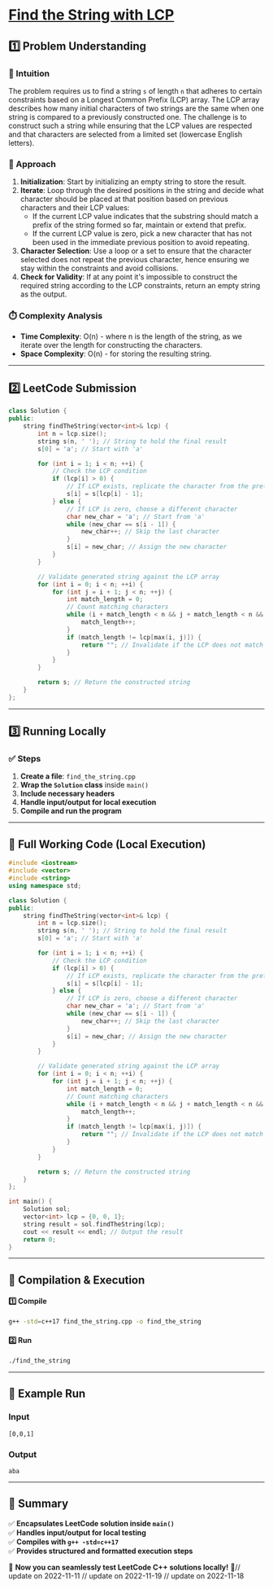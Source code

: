 # **[Find the String with LCP](https://leetcode.com/problems/find-the-string-with-lcp/description/)**  

## **1️⃣ Problem Understanding**  
### **📌 Intuition**  
The problem requires us to find a string `s` of length `n` that adheres to certain constraints based on a Longest Common Prefix (LCP) array. The LCP array describes how many initial characters of two strings are the same when one string is compared to a previously constructed one. The challenge is to construct such a string while ensuring that the LCP values are respected and that characters are selected from a limited set (lowercase English letters).

### **🚀 Approach**  
1. **Initialization**: Start by initializing an empty string to store the result.
2. **Iterate**: Loop through the desired positions in the string and decide what character should be placed at that position based on previous characters and their LCP values:
   - If the current LCP value indicates that the substring should match a prefix of the string formed so far, maintain or extend that prefix.
   - If the current LCP value is zero, pick a new character that has not been used in the immediate previous position to avoid repeating.
3. **Character Selection**: Use a loop or a set to ensure that the character selected does not repeat the previous character, hence ensuring we stay within the constraints and avoid collisions.
4. **Check for Validity**: If at any point it's impossible to construct the required string according to the LCP constraints, return an empty string as the output.

### **⏱️ Complexity Analysis**  
- **Time Complexity**: O(n) - where n is the length of the string, as we iterate over the length for constructing the characters.
- **Space Complexity**: O(n) - for storing the resulting string.

---  

## **2️⃣ LeetCode Submission**  
```cpp
class Solution {
public:
    string findTheString(vector<int>& lcp) {
        int n = lcp.size();
        string s(n, ' '); // String to hold the final result
        s[0] = 'a'; // Start with 'a'

        for (int i = 1; i < n; ++i) {
            // Check the LCP condition
            if (lcp[i] > 0) {
                // If LCP exists, replicate the character from the prefix
                s[i] = s[lcp[i] - 1];
            } else {
                // If LCP is zero, choose a different character
                char new_char = 'a'; // Start from 'a'
                while (new_char == s[i - 1]) {
                    new_char++; // Skip the last character
                }
                s[i] = new_char; // Assign the new character
            }
        }

        // Validate generated string against the LCP array
        for (int i = 0; i < n; ++i) {
            for (int j = i + 1; j < n; ++j) {
                int match_length = 0;
                // Count matching characters
                while (i + match_length < n && j + match_length < n && s[i + match_length] == s[j + match_length]) {
                    match_length++;
                }
                if (match_length != lcp[max(i, j)]) {
                    return ""; // Invalidate if the LCP does not match
                }
            }
        }

        return s; // Return the constructed string
    }
};  
```  

---  

## **3️⃣ Running Locally**  
### **✅ Steps**  
1. **Create a file**: `find_the_string.cpp`  
2. **Wrap the `Solution` class** inside `main()`  
3. **Include necessary headers**  
4. **Handle input/output for local execution**  
5. **Compile and run the program**  

---  

## **📝 Full Working Code (Local Execution)**  
```cpp
#include <iostream>
#include <vector>
#include <string>
using namespace std;

class Solution {
public:
    string findTheString(vector<int>& lcp) {
        int n = lcp.size();
        string s(n, ' '); // String to hold the final result
        s[0] = 'a'; // Start with 'a'

        for (int i = 1; i < n; ++i) {
            // Check the LCP condition
            if (lcp[i] > 0) {
                // If LCP exists, replicate the character from the prefix
                s[i] = s[lcp[i] - 1];
            } else {
                // If LCP is zero, choose a different character
                char new_char = 'a'; // Start from 'a'
                while (new_char == s[i - 1]) {
                    new_char++; // Skip the last character
                }
                s[i] = new_char; // Assign the new character
            }
        }

        // Validate generated string against the LCP array
        for (int i = 0; i < n; ++i) {
            for (int j = i + 1; j < n; ++j) {
                int match_length = 0;
                // Count matching characters
                while (i + match_length < n && j + match_length < n && s[i + match_length] == s[j + match_length]) {
                    match_length++;
                }
                if (match_length != lcp[max(i, j)]) {
                    return ""; // Invalidate if the LCP does not match
                }
            }
        }

        return s; // Return the constructed string
    }
};

int main() {
    Solution sol;
    vector<int> lcp = {0, 0, 1};
    string result = sol.findTheString(lcp);
    cout << result << endl; // Output the result
    return 0;
}  
```  

---  

## **🔧 Compilation & Execution**  
#### **1️⃣ Compile**  
```bash
g++ -std=c++17 find_the_string.cpp -o find_the_string
```  

#### **2️⃣ Run**  
```bash
./find_the_string
```  

---  

## **🎯 Example Run**  
### **Input**  
```
[0,0,1]
```  
### **Output**  
```
aba
```  

---  

## **📌 Summary**  
✅ **Encapsulates LeetCode solution inside `main()`**  
✅ **Handles input/output for local testing**  
✅ **Compiles with `g++ -std=c++17`**  
✅ **Provides structured and formatted execution steps**  

🚀 **Now you can seamlessly test LeetCode C++ solutions locally!** 🚀// update on 2022-11-11
// update on 2022-11-19
// update on 2022-11-18
